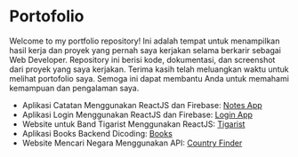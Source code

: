 # Portofolio
Welcome to my portfolio repository! Ini adalah tempat untuk menampilkan hasil kerja dan proyek yang pernah saya kerjakan selama berkarir sebagai Web Developer.
Repository ini berisi kode, dokumentasi, dan screenshot dari proyek yang saya kerjakan. Terima kasih telah meluangkan waktu untuk melihat portofolio saya. 
Semoga ini dapat membantu Anda untuk memahami kemampuan dan pengalaman saya.

* Aplikasi Catatan Menggunakan ReactJS dan Firebase: [Notes App](https://github.com/argf013/notes-app-react)
* Aplikasi Login Menggunakan ReactJS dan Firebase: [Login App](https://github.com/argf013/react-firebase-login)
* Website untuk Band Tigarist Menggunakan ReactJS: [Tigarist](https://github.com/argf013/tigarist)
* Aplikasi Books Backend Dicoding: [Books](https://github.com/argf013/dicoding-books-Api)
* Website Mencari Negara Menggunakan API: [Country Finder](https://github.com/argf013/Country-Finder)
